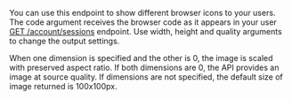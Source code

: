 You can use this endpoint to show different browser icons to your users. The code argument receives the browser code as it appears in your user [GET /account/sessions](https://appwrite.io/docs/references/cloud/client-web/account#getSessions) endpoint. Use width, height and quality arguments to change the output settings.

When one dimension is specified and the other is 0, the image is scaled with preserved aspect ratio. If both dimensions are 0, the API provides an image at source quality. If dimensions are not specified, the default size of image returned is 100x100px.